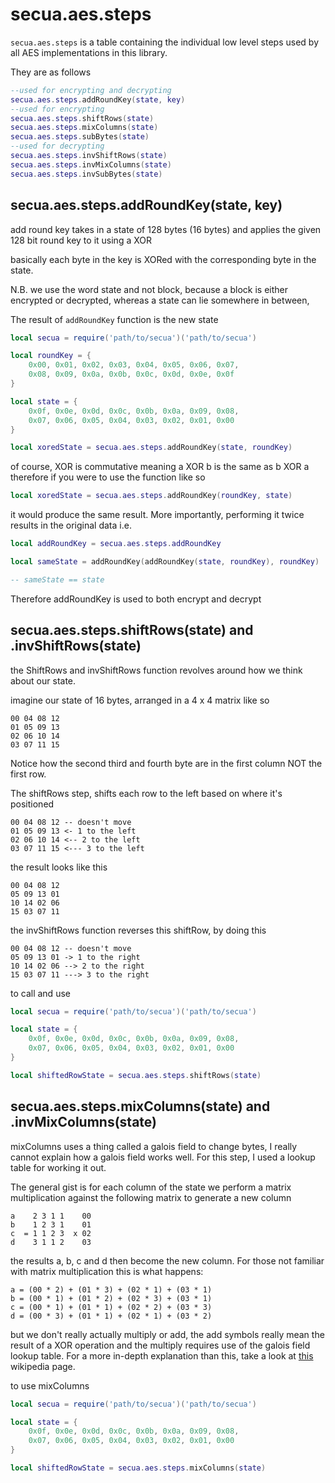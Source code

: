 # secua.aes.steps
`secua.aes.steps` is a table containing the individual low level steps used by
all AES implementations in this library. 

They are as follows
```lua
--used for encrypting and decrypting
secua.aes.steps.addRoundKey(state, key)
--used for encrypting
secua.aes.steps.shiftRows(state)
secua.aes.steps.mixColumns(state)
secua.aes.steps.subBytes(state)
--used for decrypting
secua.aes.steps.invShiftRows(state)
secua.aes.steps.invMixColumns(state)
secua.aes.steps.invSubBytes(state)
```

## secua.aes.steps.addRoundKey(state, key)
add round key takes in a state of 128 bytes (16 bytes) and applies
the given 128 bit round key to it using a XOR

basically each byte in the key is XORed with the corresponding byte in
the state.

N.B. we use the word state and not block, because a block is either encrypted
or decrypted, whereas a state can lie somewhere in between,

The result of `addRoundKey` function is the new state

```lua
local secua = require('path/to/secua')('path/to/secua')

local roundKey = {
    0x00, 0x01, 0x02, 0x03, 0x04, 0x05, 0x06, 0x07,
    0x08, 0x09, 0x0a, 0x0b, 0x0c, 0x0d, 0x0e, 0x0f
}

local state = {
    0x0f, 0x0e, 0x0d, 0x0c, 0x0b, 0x0a, 0x09, 0x08,
    0x07, 0x06, 0x05, 0x04, 0x03, 0x02, 0x01, 0x00
}

local xoredState = secua.aes.steps.addRoundKey(state, roundKey)

```
of course, XOR is commutative meaning a XOR b is the same as b XOR a
therefore if you were to use the function like so 

```lua
local xoredState = secua.aes.steps.addRoundKey(roundKey, state)
```

it would produce the same result. More importantly, performing it twice 
results in the original data i.e.

```lua
local addRoundKey = secua.aes.steps.addRoundKey

local sameState = addRoundKey(addRoundKey(state, roundKey), roundKey)

-- sameState == state
```

Therefore addRoundKey is used to both encrypt and decrypt

## secua.aes.steps.shiftRows(state) and .invShiftRows(state)
the ShiftRows and invShiftRows function revolves around how we think about
our state.

imagine our state of 16 bytes, arranged in a 4 x 4 matrix like so

```
00 04 08 12
01 05 09 13
02 06 10 14
03 07 11 15
```

Notice how the second third and fourth byte are in the first column 
NOT the first row.

The shiftRows step, shifts each row to the left based on where it's positioned

```
00 04 08 12 -- doesn't move
01 05 09 13 <- 1 to the left
02 06 10 14 <-- 2 to the left
03 07 11 15 <--- 3 to the left
```

the result looks like this
```
00 04 08 12
05 09 13 01
10 14 02 06
15 03 07 11
```

the invShiftRows function reverses this shiftRow, by doing this

```
00 04 08 12 -- doesn't move
05 09 13 01 -> 1 to the right
10 14 02 06 --> 2 to the right
15 03 07 11 ---> 3 to the right
```
to call and use
```lua
local secua = require('path/to/secua')('path/to/secua')

local state = {
    0x0f, 0x0e, 0x0d, 0x0c, 0x0b, 0x0a, 0x09, 0x08,
    0x07, 0x06, 0x05, 0x04, 0x03, 0x02, 0x01, 0x00
}

local shiftedRowState = secua.aes.steps.shiftRows(state)

```

## secua.aes.steps.mixColumns(state) and .invMixColumns(state)
mixColumns uses a thing called a galois field to change bytes, I really
cannot explain how a galois field works well. For this step, I used a 
lookup table for working it out.

The general gist is for each column of the state we perform a matrix
multiplication against the following matrix to generate a new column

```
a    2 3 1 1    00
b    1 2 3 1    01
c  = 1 1 2 3  x 02
d    3 1 1 2    03
```

the results a, b, c and d then become the new column. For those not 
familiar with matrix multiplication this is what happens:

```
a = (00 * 2) + (01 * 3) + (02 * 1) + (03 * 1)
b = (00 * 1) + (01 * 2) + (02 * 3) + (03 * 1)
c = (00 * 1) + (01 * 1) + (02 * 2) + (03 * 3)
d = (00 * 3) + (01 * 1) + (02 * 1) + (03 * 2)
```

but we don't really actually multiply or add, the add symbols really mean 
the result of a XOR operation and the multiply requires use of the galois field 
lookup table. For a more in-depth explanation than this, take a look at [this](https://en.wikipedia.org/wiki/Rijndael_MixColumns)
wikipedia page.

to use mixColumns 
```lua
local secua = require('path/to/secua')('path/to/secua')

local state = {
    0x0f, 0x0e, 0x0d, 0x0c, 0x0b, 0x0a, 0x09, 0x08,
    0x07, 0x06, 0x05, 0x04, 0x03, 0x02, 0x01, 0x00
}

local shiftedRowState = secua.aes.steps.mixColumns(state)

```